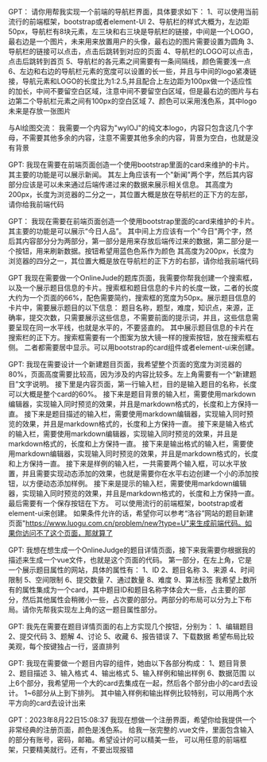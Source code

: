 GPT：
请你用帮我实现一个前端的导航栏界面，具体要求如下：
1、可以使用当前流行的前端框架，bootstrap或者element-UI
2、导航栏的样式大概为，左边距50px，导航栏有8块元素，左三块和右三块是导航栏的链接，中间是一个LOGO，最右边是一个图片，未来用来放置用户的头像，最右边的图片需要设置为圆角
3、导航栏的链接可以点击，点击后跳转到对应的页面
4、导航栏的LOGO可以点击，点击后跳转到首页
5、导航栏的各元素之间需要有一条间隔线，颜色需要浅一点
6、左边和右边的导航栏元素的宽度可以设置的长一些，并且与中间的logo紧凑链接，导航元素和LOGO的长度比为1:2.5,并且配合上左边距为100px做一个适应性的加长，中间不要留空白区域，注意中间不要留空白区域，但是最右边的图片与右边第二个导航栏元素之间有100px的空白区域
7、颜色可以采用浅色系，其中logo未来是存放一张图片

与AI绘图交流：
我需要一个内容为"wylOJ"的纯文本logo，内容只包含这几个字母，不需要其他多余的内容，注意不需要其他多余的内容，背景为空白，也就是没有背景

GPT:
我现在需要在前端页面创造一个使用bootstrap里面的card来维护的卡片。其主要的功能是可以展示新闻。
其左上角应该有一个"新闻"两个字，然后其内容部分应该是可以未来通过后端传递过来的数据来展示相关信息。
其高度为200px，长度为浏览器的二分之一，其位置大概是放在导航栏的正下方的左部，请你给我前端代码

GPT：
我现在需要在前端页面创造一个使用bootstrap里面的card来维护的卡片。其主要的功能是可以展示“今日人品”。
其中间上方应该有一个"今日"两个字，然后其内容部分分为两部分，第一部分是用来存放后端传过来的数据，第二部分是一个按钮，用来刷新数据。按钮希望用蓝色色系作为颜色
其高度为200px，长度为浏览器的四分之一，其位置大概是放在导航栏的正下方的右部，请你给我前端代码

GPT
我现在需要做一个OnlineJude的题库页面，我需要你帮我创建一个搜索框，以及一个展示题目信息的卡片。搜索框和题目信息的卡片的长度一致，二者的长度大约为一个页面的66%，配色需要简约，搜索框的宽度为50px。展示题目信息的卡片中，需要展示题目的以下信息：
题目名称，题型，难度，知识点，来源，正确率，提交次数，只需要展示这些信息，不需要前面的提示词，并且，这些信息需要呈现在同一水平线，也就是水平的，不要竖直的。
其中展示题目信息的卡片在搜索栏的正下方。搜索框需要有一个图案为放大镜一样的搜索按钮，放在搜索框右侧。
二者都需要居中显示。可以用bootstrap的card组件或者element-ui来创建。

GPT:
我现在需要设计一个新建题目页面，我希望整个页面的宽度为浏览器的80%，页面高度需要比较高，因为涉及的内容比较多。左上角需要有一个“新建题目”文字说明。
接下里是内容页面，第一行输入栏，目的是输入题目的名称，长度可以大概是整个card的60%。
接下来是题目背景的输入栏，需要使用markdown编辑器，实现输入同时预览的效果，并且是markdown格式的，长度和上方保持一直。
接下来是题目描述的输入栏，需要使用markdown编辑器，实现输入同时预览的效果，并且是markdown格式的，长度和上方保持一直。
接下来是输入格式的输入栏，需要使用markdown编辑器，实现输入同时预览的效果，并且是markdown格式的，长度和上方保持一直。
接下来是输出格式的输入栏，需要使用markdown编辑器，实现输入同时预览的效果，并且是markdown格式的，长度和上方保持一直。
接下来是样例的输入栏，一共需要两个输入框，可以水平放置，并且需要实现动态添加的效果，也就是需要你在水平右边创建一个小的添加按钮，以方便动态添加样例。
接下来是提示的输入栏，需要使用markdown编辑器，实现输入同时预览的效果，并且是markdown格式的，长度和上方保持一直。
最后需要有一个保存按钮在下方。
可以使用流行的前端框架，bootstrap或者element-ui来创建。
如果条件允许的话，希望你可以参考“洛谷”网站的题目新建页面"https://www.luogu.com.cn/problem/new?type=U"来生成前端代码。如果你访问不了这个页面，那就算了


GPT:
我想在想生成一个OnlineJudge的题目详情页面，接下来我需要你根据我的描述来生成一个vue文件，也就是这个页面的代码。
第一部分，在左上角，它是一个展示题目属性的网站，具体的属性有：
1、ID
2、题目名称
3、来源
4、时间限制
5、空间限制
6、提交数量
7、通过数量
8、难度
9、算法标签
我希望上数所有的属性集成为一个card，其中题目ID和题目名称字体会大一些，占主要的部分，然后其他属性会稍微小一些，占次要的部分。两部分的布局可以分为上下布局。请你先帮我实现左上角的这一题目属性部分。

GPT:
我先在需要在题目详情页面的右上方实现几个按钮，分别为：
1、编辑题目
2、提交代码
3、题解
4、讨论
5、收藏
6、报告错误
7、下载数据
希望布局比较美观，每个按键独占一行，竖直排列

GPT:
我现在需要做一个题目内容的组件，她由以下各部分构成：
1、题目背景
2、题目描述
3、输入格式
4、输出格式
5、输入样例和输出样例
6、数据范围
以上6个部分，我希望用一个大的card去集成在一起，然后各个部分由小的card去设计。
1~6部分从上到下排列。
其中输入样例和输出样例比较特别，可以用两个水平方向的card去设计出来


GPT：2023年8月22日15:08:37
我现在想做一个注册界面，希望你给我提供一个非常经典的注册页面，颜色是浅色系。
给我一张完整的.vue文件，里面包含输入的部分有账号，密码，邮箱。希望设计的可以精美一些，
可以用任意的前端框架，只要精美就行。还有，不要出现报错